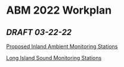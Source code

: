 # ABM 2022 Workplan
## *DRAFT 03-22-22*


[Proposed Inland Ambient Monitoring Stations](https://ctdeepwatermonitoring.github.io/workplan/)


[Long Island Sound Monitoring Stations](https://ctdeep.maps.arcgis.com/apps/webappviewer/index.html?id=f3fb1bb862fc4781ab2561f348bc3d0c
)  